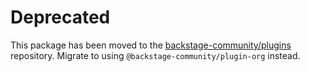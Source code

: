 # Deprecated

This package has been moved to the [backstage-community/plugins](https://github.com/backstage/community-plugins) repository. Migrate to using `@backstage-community/plugin-org` instead.
